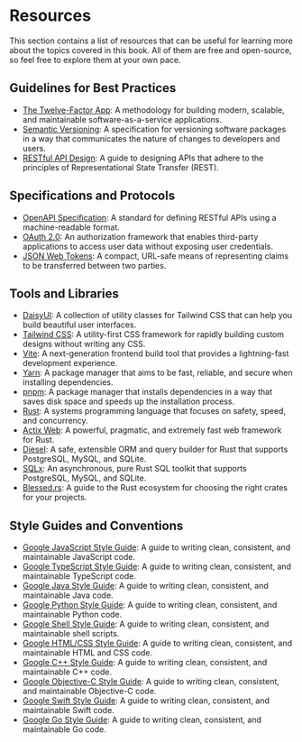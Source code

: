 # Resources

This section contains a list of resources that can be useful for learning more about the topics covered in this book. All of them are free and open-source, so feel free to explore them at your own pace.

## Guidelines for Best Practices

- [The Twelve-Factor App](https://12factor.net/): A methodology for building modern, scalable, and maintainable software-as-a-service applications.
- [Semantic Versioning](https://semver.org/): A specification for versioning software packages in a way that communicates the nature of changes to developers and users.
- [RESTful API Design](https://restfulapi.net/): A guide to designing APIs that adhere to the principles of Representational State Transfer (REST).

## Specifications and Protocols

- [OpenAPI Specification](https://swagger.io/specification/): A standard for defining RESTful APIs using a machine-readable format.
- [OAuth 2.0](https://oauth.net/2/): An authorization framework that enables third-party applications to access user data without exposing user credentials.
- [JSON Web Tokens](https://jwt.io/): A compact, URL-safe means of representing claims to be transferred between two parties.

## Tools and Libraries

- [DaisyUI](https://daisyui.com/): A collection of utility classes for Tailwind CSS that can help you build beautiful user interfaces.
- [Tailwind CSS](https://tailwindcss.com/): A utility-first CSS framework for rapidly building custom designs without writing any CSS.
- [Vite](https://vitejs.dev/): A next-generation frontend build tool that provides a lightning-fast development experience.
- [Yarn](https://yarnpkg.com/): A package manager that aims to be fast, reliable, and secure when installing dependencies.
- [pnpm](https://pnpm.io/): A package manager that installs dependencies in a way that saves disk space and speeds up the installation process.
- [Rust](https://www.rust-lang.org/): A systems programming language that focuses on safety, speed, and concurrency.
- [Actix Web](https://actix.rs/): A powerful, pragmatic, and extremely fast web framework for Rust.
- [Diesel](https://diesel.rs/): A safe, extensible ORM and query builder for Rust that supports PostgreSQL, MySQL, and SQLite.
- [SQLx](https://sqlx.dev/): An asynchronous, pure Rust SQL toolkit that supports PostgreSQL, MySQL, and SQLite.
- [Blessed.rs](https://blessed.rs/crates): A guide to the Rust ecosystem for choosing the right crates for your projects.

## Style Guides and Conventions

- [Google JavaScript Style Guide](https://google.github.io/styleguide/jsguide.html): A guide to writing clean, consistent, and maintainable JavaScript code.
- [Google TypeScript Style Guide](https://google.github.io/styleguide/tsguide.html): A guide to writing clean, consistent, and maintainable TypeScript code.
- [Google Java Style Guide](https://google.github.io/styleguide/javaguide.html): A guide to writing clean, consistent, and maintainable Java code.
- [Google Python Style Guide](https://google.github.io/styleguide/pyguide.html): A guide to writing clean, consistent, and maintainable Python code.
- [Google Shell Style Guide](https://google.github.io/styleguide/shellguide.html): A guide to writing clean, consistent, and maintainable shell scripts.
- [Google HTML/CSS Style Guide](https://google.github.io/styleguide/htmlcssguide.html): A guide to writing clean, consistent, and maintainable HTML and CSS code.
- [Google C++ Style Guide](https://google.github.io/styleguide/cppguide.html): A guide to writing clean, consistent, and maintainable C++ code.
- [Google Objective-C Style Guide](https://google.github.io/styleguide/objcguide.html): A guide to writing clean, consistent, and maintainable Objective-C code.
- [Google Swift Style Guide](https://google.github.io/swift/): A guide to writing clean, consistent, and maintainable Swift code.
- [Google Go Style Guide](https://google.github.io/styleguide/go/): A guide to writing clean, consistent, and maintainable Go code.
